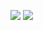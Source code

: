
![](https://i.imgur.com/MlhJ6Ax.gif)
![](https://www.loom.com/share/d506107a82b44abca08653ddd769ba35)
